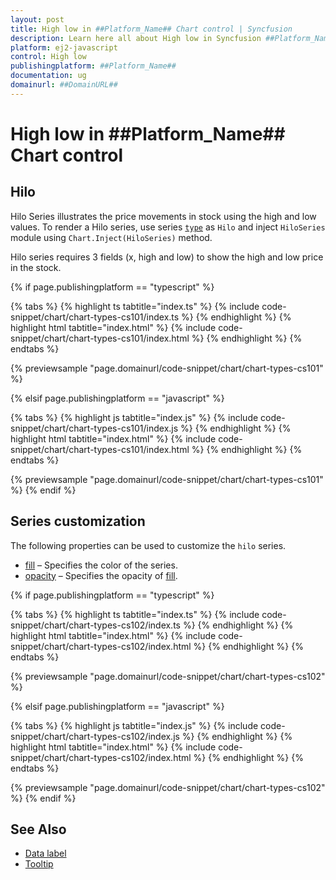 ```yaml
---
layout: post
title: High low in ##Platform_Name## Chart control | Syncfusion
description: Learn here all about High low in Syncfusion ##Platform_Name## Chart control of Syncfusion Essential JS 2 and more.
platform: ej2-javascript
control: High low 
publishingplatform: ##Platform_Name##
documentation: ug
domainurl: ##DomainURL##
---
```

# High low in ##Platform_Name## Chart control

## Hilo

Hilo Series illustrates the price movements in stock using the high and low values. To render a Hilo series, use series [`type`](../api/chart/seriesModel/#type-string) as `Hilo` and inject `HiloSeries` module using `Chart.Inject(HiloSeries)` method.

Hilo series requires 3 fields (x, high and low) to show the high and low price in the stock.

{% if page.publishingplatform == "typescript" %}

 {% tabs %}
{% highlight ts tabtitle="index.ts" %}
{% include code-snippet/chart/chart-types-cs101/index.ts %}
{% endhighlight %}
{% highlight html tabtitle="index.html" %}
{% include code-snippet/chart/chart-types-cs101/index.html %}
{% endhighlight %}
{% endtabs %}
        
{% previewsample "page.domainurl/code-snippet/chart/chart-types-cs101" %}

{% elsif page.publishingplatform == "javascript" %}

{% tabs %}
{% highlight js tabtitle="index.js" %}
{% include code-snippet/chart/chart-types-cs101/index.js %}
{% endhighlight %}
{% highlight html tabtitle="index.html" %}
{% include code-snippet/chart/chart-types-cs101/index.html %}
{% endhighlight %}
{% endtabs %}

{% previewsample "page.domainurl/code-snippet/chart/chart-types-cs101" %}
{% endif %}

## Series customization

The following properties can be used to customize the `hilo` series.

* [fill](../api/chart/seriesModel/#fill) – Specifies the color of the series.
* [opacity](../api/chart/seriesModel/#opacity) – Specifies the opacity of [fill](../api/chart/seriesModel/#fill).

{% if page.publishingplatform == "typescript" %}

 {% tabs %}
{% highlight ts tabtitle="index.ts" %}
{% include code-snippet/chart/chart-types-cs102/index.ts %}
{% endhighlight %}
{% highlight html tabtitle="index.html" %}
{% include code-snippet/chart/chart-types-cs102/index.html %}
{% endhighlight %}
{% endtabs %}
        
{% previewsample "page.domainurl/code-snippet/chart/chart-types-cs102" %}

{% elsif page.publishingplatform == "javascript" %}

{% tabs %}
{% highlight js tabtitle="index.js" %}
{% include code-snippet/chart/chart-types-cs102/index.js %}
{% endhighlight %}
{% highlight html tabtitle="index.html" %}
{% include code-snippet/chart/chart-types-cs102/index.html %}
{% endhighlight %}
{% endtabs %}

{% previewsample "page.domainurl/code-snippet/chart/chart-types-cs102" %}
{% endif %}

## See Also

* [Data label](../data-labels/)
* [Tooltip](../tool-tip/)
